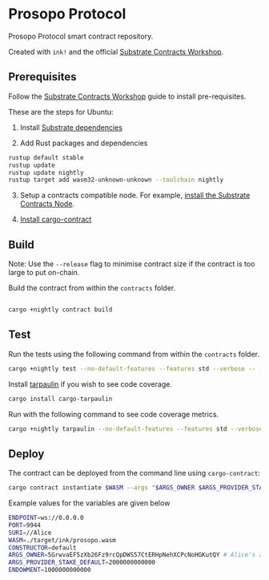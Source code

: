 # Prosopo Protocol

Prosopo Protocol smart contract repository.

Created with `ink!` and the official [Substrate Contracts Workshop](https://substrate.dev/substrate-contracts-workshop).

## Prerequisites

Follow the [Substrate Contracts Workshop](https://substrate.dev/substrate-contracts-workshop) guide to install pre-requisites.

These are the steps for Ubuntu:
1. Install [Substrate dependencies](https://substrate.dev/docs/en/knowledgebase/getting-started)

2. Add Rust packages and dependencies

```bash
rustup default stable
rustup update
rustup update nightly
rustup target add wasm32-unknown-unknown --toolchain nightly
```
3. Setup a contracts compatible node. For example, [install the Substrate Contracts Node](https://github.com/paritytech/substrate-contracts-node/#installation).


4. [Install cargo-contract](https://github.com/paritytech/cargo-contract#installation)

## Build

Note: Use the `--release` flag to minimise contract size if the contract is too large to put on-chain.

Build the contract from within the `contracts` folder.

```bash

cargo +nightly contract build
```

## Test

Run the tests using the following command from within the `contracts` folder.

```bash
cargo +nightly test --no-default-features --features std --verbose -- --nocapture
```

Install [tarpaulin](https://crates.io/crates/cargo-tarpaulin) if you wish to see code coverage.

```bash
cargo install cargo-tarpaulin
```

Run with the following command to see code coverage metrics.

```bash
cargo +nightly tarpaulin --no-default-features --features std --verbose -- --nocapture
```

## Deploy

The contract can be deployed from the command line using `cargo-contract`:

```bash
cargo contract instantiate $WASM --args "$ARGS_OWNER $ARGS_PROVIDER_STAKE_DEFAULT" --constructor $CONSTRUCTOR --suri $SURI --value $ENDOWMENT --url $ENDPOINT:$PORT
```

Example values for the variables are given below

```bash
ENDPOINT=ws://0.0.0.0
PORT=9944
SURI=//Alice
WASM=./target/ink/prosopo.wasm
CONSTRUCTOR=default
ARGS_OWNER=5GrwvaEF5zXb26Fz9rcQpDWS57CtERHpNehXCPcNoHGKutQY # Alice's account
ARGS_PROVIDER_STAKE_DEFAULT=2000000000000
ENDOWMENT=1000000000000
```


